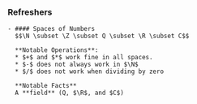 ### Refreshers
	- #### Spaces of Numbers
	  $$\N \subset \Z \subset Q \subset \R \subset C$$
	  
	  **Notable Operations**:
	  * $+$ and $*$ work fine in all spaces.
	  * $-$ does not always work in $\N$
	  * $/$ does not work when dividing by zero
	  
	  **Notable Facts**
	  A **field** (Q, $\R$, and $C$)